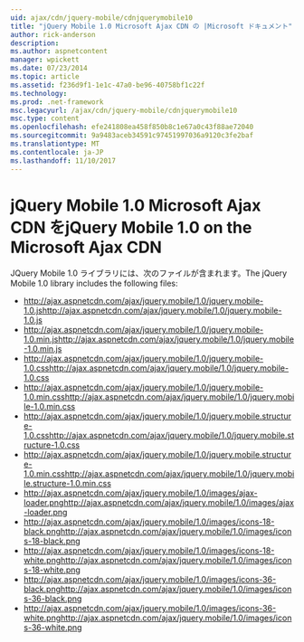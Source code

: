 ```yaml
---
uid: ajax/cdn/jquery-mobile/cdnjquerymobile10
title: "jQuery Mobile 1.0 Microsoft Ajax CDN の |Microsoft ドキュメント"
author: rick-anderson
description: 
ms.author: aspnetcontent
manager: wpickett
ms.date: 07/23/2014
ms.topic: article
ms.assetid: f236d9f1-1e1c-47a0-be96-40758bf1c22f
ms.technology: 
ms.prod: .net-framework
msc.legacyurl: /ajax/cdn/jquery-mobile/cdnjquerymobile10
msc.type: content
ms.openlocfilehash: efe241808ea458f850b8c1e67a0c43f88ae72040
ms.sourcegitcommit: 9a9483aceb34591c97451997036a9120c3fe2baf
ms.translationtype: MT
ms.contentlocale: ja-JP
ms.lasthandoff: 11/10/2017
---
```

<a name="jquery-mobile-10-on-the-microsoft-ajax-cdn"></a><span data-ttu-id="28fde-102">jQuery Mobile 1.0 Microsoft Ajax CDN を</span><span class="sxs-lookup"><span data-stu-id="28fde-102">jQuery Mobile 1.0 on the Microsoft Ajax CDN</span></span>
====================
<span data-ttu-id="28fde-103">JQuery Mobile 1.0 ライブラリには、次のファイルが含まれます。</span><span class="sxs-lookup"><span data-stu-id="28fde-103">The jQuery Mobile 1.0 library includes the following files:</span></span>

- <span data-ttu-id="28fde-104">http://ajax.aspnetcdn.com/ajax/jquery.mobile/1.0/jquery.mobile-1.0.js</span><span class="sxs-lookup"><span data-stu-id="28fde-104">http://ajax.aspnetcdn.com/ajax/jquery.mobile/1.0/jquery.mobile-1.0.js</span></span>
- <span data-ttu-id="28fde-105">http://ajax.aspnetcdn.com/ajax/jquery.mobile/1.0/jquery.mobile-1.0.min.js</span><span class="sxs-lookup"><span data-stu-id="28fde-105">http://ajax.aspnetcdn.com/ajax/jquery.mobile/1.0/jquery.mobile-1.0.min.js</span></span>
- <span data-ttu-id="28fde-106">http://ajax.aspnetcdn.com/ajax/jquery.mobile/1.0/jquery.mobile-1.0.css</span><span class="sxs-lookup"><span data-stu-id="28fde-106">http://ajax.aspnetcdn.com/ajax/jquery.mobile/1.0/jquery.mobile-1.0.css</span></span>
- <span data-ttu-id="28fde-107">http://ajax.aspnetcdn.com/ajax/jquery.mobile/1.0/jquery.mobile-1.0.min.css</span><span class="sxs-lookup"><span data-stu-id="28fde-107">http://ajax.aspnetcdn.com/ajax/jquery.mobile/1.0/jquery.mobile-1.0.min.css</span></span>
- <span data-ttu-id="28fde-108">http://ajax.aspnetcdn.com/ajax/jquery.mobile/1.0/jquery.mobile.structure-1.0.css</span><span class="sxs-lookup"><span data-stu-id="28fde-108">http://ajax.aspnetcdn.com/ajax/jquery.mobile/1.0/jquery.mobile.structure-1.0.css</span></span>
- <span data-ttu-id="28fde-109">http://ajax.aspnetcdn.com/ajax/jquery.mobile/1.0/jquery.mobile.structure-1.0.min.css</span><span class="sxs-lookup"><span data-stu-id="28fde-109">http://ajax.aspnetcdn.com/ajax/jquery.mobile/1.0/jquery.mobile.structure-1.0.min.css</span></span>
- <span data-ttu-id="28fde-110">http://ajax.aspnetcdn.com/ajax/jquery.mobile/1.0/images/ajax-loader.png</span><span class="sxs-lookup"><span data-stu-id="28fde-110">http://ajax.aspnetcdn.com/ajax/jquery.mobile/1.0/images/ajax-loader.png</span></span>
- <span data-ttu-id="28fde-111">http://ajax.aspnetcdn.com/ajax/jquery.mobile/1.0/images/icons-18-black.png</span><span class="sxs-lookup"><span data-stu-id="28fde-111">http://ajax.aspnetcdn.com/ajax/jquery.mobile/1.0/images/icons-18-black.png</span></span>
- <span data-ttu-id="28fde-112">http://ajax.aspnetcdn.com/ajax/jquery.mobile/1.0/images/icons-18-white.png</span><span class="sxs-lookup"><span data-stu-id="28fde-112">http://ajax.aspnetcdn.com/ajax/jquery.mobile/1.0/images/icons-18-white.png</span></span>
- <span data-ttu-id="28fde-113">http://ajax.aspnetcdn.com/ajax/jquery.mobile/1.0/images/icons-36-black.png</span><span class="sxs-lookup"><span data-stu-id="28fde-113">http://ajax.aspnetcdn.com/ajax/jquery.mobile/1.0/images/icons-36-black.png</span></span>
- <span data-ttu-id="28fde-114">http://ajax.aspnetcdn.com/ajax/jquery.mobile/1.0/images/icons-36-white.png</span><span class="sxs-lookup"><span data-stu-id="28fde-114">http://ajax.aspnetcdn.com/ajax/jquery.mobile/1.0/images/icons-36-white.png</span></span>
